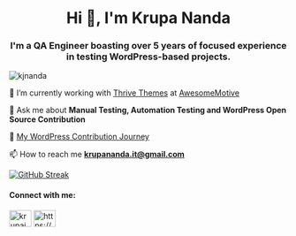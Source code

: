 <h1 align="center">Hi 👋, I'm Krupa Nanda</h1>
<h3 align="center">I'm a QA Engineer boasting over 5 years of focused experience in testing WordPress-based projects.</h3>

<p align="left"> <img src="https://komarev.com/ghpvc/?username=kjnanda&label=Profile%20views&color=0e75b6&style=flat" alt="kjnanda" /> </p>

🔭 I’m currently working with [Thrive Themes](https://thrivethemes.com/) at [AwesomeMotive](https://awesomemotive.com/)

💬 Ask me about **Manual Testing, Automation Testing and WordPress Open Source Contribution**

📓 [My WordPress Contribution Journey](https://profiles.wordpress.org/krupajnanda/)

📫 How to reach me **krupananda.it@gmail.com**

[![GitHub Streak](https://streak-stats.demolab.com/?user=DenverCoder1&theme=dark)](https://git.io/streak-stats)

<h4 align="left">Connect with me:</h4>
<p align="left">
<a href="https://twitter.com/krupajnanda" target="blank"><img align="center" src="https://raw.githubusercontent.com/rahuldkjain/github-profile-readme-generator/master/src/images/icons/Social/twitter.svg" alt="krupajnanda" height="30" width="40" /></a>
<a href="https://linkedin.com/in/https://www.linkedin.com/in/krupananda/" target="blank"><img align="center" src="https://raw.githubusercontent.com/rahuldkjain/github-profile-readme-generator/master/src/images/icons/Social/linked-in-alt.svg" alt="https://www.linkedin.com/in/krupananda/" height="30" width="40" /></a>
</p>
